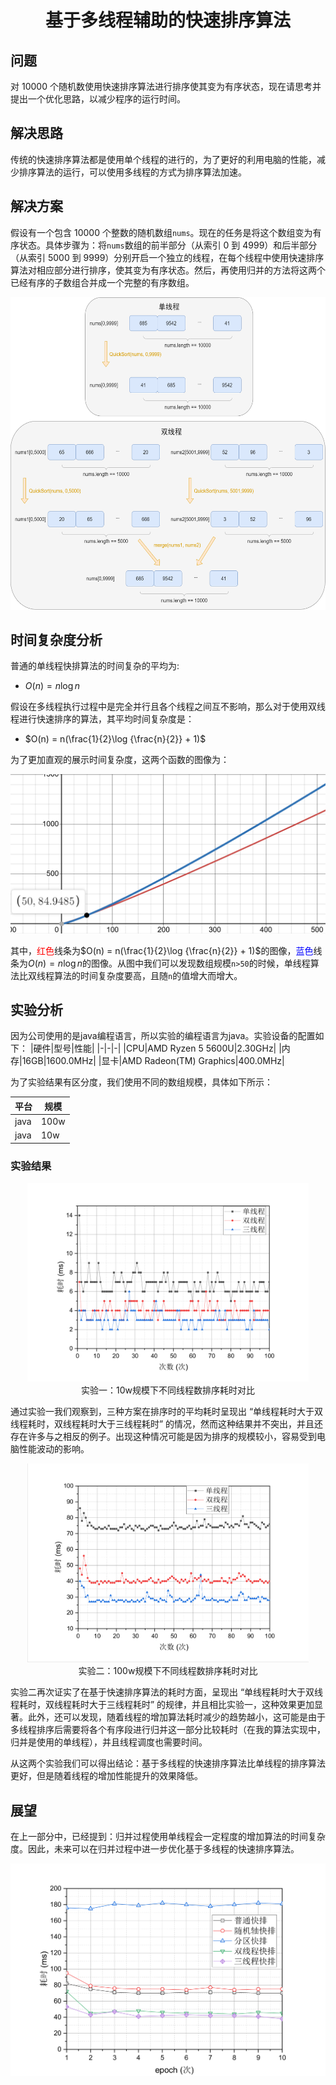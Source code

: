 # <center> 基于多线程辅助的快速排序算法 </center>

## 问题

对 10000 个随机数使用快速排序算法进行排序使其变为有序状态，现在请思考并提出一个优化思路，以减少程序的运行时间。

## 解决思路

传统的快速排序算法都是使用单个线程的进行的，为了更好的利用电脑的性能，减少排序算法的运行，可以使用多线程的方式为排序算法加速。

## 解决方案

假设有一个包含 10000 个整数的随机数组`nums`。现在的任务是将这个数组变为有序状态。具体步骤为：将`nums`数组的前半部分（从索引 0 到 4999）和后半部分（从索引 5000 到 9999）分别开启一个独立的线程，在每个线程中使用快速排序算法对相应部分进行排序，使其变为有序状态。然后，再使用归并的方法将这两个已经有序的子数组合并成一个完整的有序数组。

<center><img src="./绘图/twoThread.png" width="" height="500"></center>

## 时间复杂度分析

普通的单线程快排算法的时间复杂的平均为:  

- $O(n) = n\log n$

假设在多线程执行过程中是完全并行且各个线程之间互不影响，那么对于使用双线程进行快速排序的算法，其平均时间复杂度是：

- $O(n) = n(\frac{1}{2}\log {\frac{n}{2}} + 1)$

为了更加直观的展示时间复杂度，这两个函数的图像为：

<img src="./绘图/fig1.png">

其中，<font color="red">红色</font>线条为$O(n) = n(\frac{1}{2}\log {\frac{n}{2}} + 1)$的图像，<font color="blue">蓝色</font>线条为$O(n) = n\log n$的图像。从图中我们可以发现数组规模`n>50`的时候，单线程算法比双线程算法的时间复杂度要高，且随`n`的值增大而增大。

## 实验分析

因为公司使用的是java编程语言，所以实验的编程语言为java。实验设备的配置如下：
|硬件|型号|性能|
|-|-|-|
|CPU|AMD Ryzen 5 5600U|2.30GHz|
|内存|16GB|1600.0MHz|
|显卡|AMD Radeon(TM) Graphics|400.0MHz|

为了实验结果有区分度，我们使用不同的数组规模，具体如下所示：

|平台|规模|
|-|-|
|java|100w|
|java|10w|

### 实验结果

<center>
<img src="./绘图/实验1.png" width="450">
</center>
<center>
实验一：10w规模下不同线程数排序耗时对比
</center>

通过实验一我们观察到，三种方案在排序时的平均耗时呈现出 “单线程耗时大于双线程耗时，双线程耗时大于三线程耗时” 的情况，然而这种结果并不突出，并且还存在许多与之相反的例子。出现这种情况可能是因为排序的规模较小，容易受到电脑性能波动的影响。
<center>  
<img src="./绘图/实验2.png" width="450">
</center>
<center>
实验二：100w规模下不同线程数排序耗时对比
</center>


实验二再次证实了在基于快速排序算法的耗时方面，呈现出 “单线程耗时大于双线程耗时，双线程耗时大于三线程耗时” 的规律，并且相比实验一，这种效果更加显著。此外，还可以发现，随着线程的增加算法耗时减少的趋势越小，这可能是由于多线程排序后需要将各个有序段进行归并这一部分比较耗时（在我的算法实现中，归并是使用的单线程），并且线程调度也需要时间。

从这两个实验我们可以得出结论：基于多线程的快速排序算法比单线程的排序算法更好，但是随着线程的增加性能提升的效果降低。

## 展望

在上一部分中，已经提到：归并过程使用单线程会一定程度的增加算法的时间复杂度。因此，未来可以在归并过程中进一步优化基于多线程的快速排序算法。


<img src="./绘图/实验3.png" width="600">